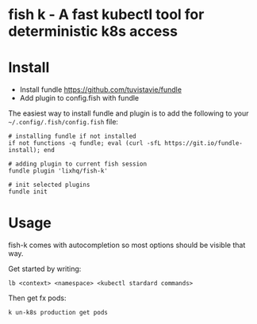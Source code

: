 # fish k - A fast kubectl tool for deterministic k8s access

# Install

* Install fundle
  https://github.com/tuvistavie/fundle
* Add plugin to config.fish with fundle

The easiest way to install fundle and plugin is to add the following to your `~/.config/.fish/config.fish` file:

    # installing fundle if not installed
    if not functions -q fundle; eval (curl -sfL https://git.io/fundle-install); end

    # adding plugin to current fish session
    fundle plugin 'lixhq/fish-k'

    # init selected plugins
    fundle init

# Usage

fish-k comes with autocompletion so most options should be visible that way.

Get started by writing:

    lb <context> <namespace> <kubectl stardard commands>

Then get fx pods:

    k un-k8s production get pods